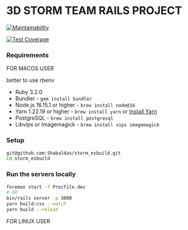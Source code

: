 # 3D STORM TEAM RAILS PROJECT
[![Maintainability](https://api.codeclimate.com/v1/badges/a28a0898c2e289240560/maintainability)](https://codeclimate.com/github/Shabaldas/storm_esbuild/maintainability)

[![Test Coverage](https://api.codeclimate.com/v1/badges/a28a0898c2e289240560/test_coverage)](https://codeclimate.com/github/Shabaldas/storm_esbuild/test_coverage)
### Requirements

FOR MACOS USER

  better to use rbenv

  - Ruby 3.2.0
  - Bundler - `gem install bundler`
  - Node.js 16.15.1 or higher - `brew install node@16`
  - Yarn 1.22.19 or higher - `brew install yarn` or [Install Yarn](https://yarnpkg.com/en/docs/install)
  - PostgreSQL - `brew install postgresql`
  - Libvips or Imagemagick - `brew install vips imagemagick`

  ### Setup
  ```bash
  git@github.com:Shabaldas/storm_esbuild.git
  cd storm_esbuild
  ```
  ### Run the servers locally
  ```bash
  foreman start -f Procfile.dev
  # OR
  bin/rails server -p 3000
  yarn build:css --watch
  yarn build --reload
  ```
FOR LINUX USER